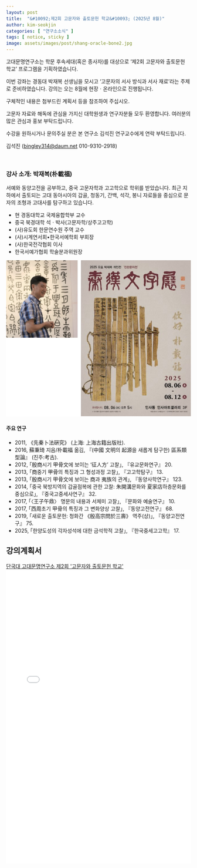```yaml
---
layout: post
title:  "&#10092;제2회 고문자와 출토문헌 학교&#10093; (2025년 8월)"
author: kim-seokjin
categories: [ "연구소소식" ] 
tags: [ notice, sticky ] 
image: assets/images/post/shang-oracle-bone2.jpg
---
```


고대문명연구소는 학문 후속세대(혹은 종사자)를 대상으로 ‘제2회 고문자와 출토문헌 학교’ 프로그램을 기획하였습니다.

이번 강좌는 경동대 박재복 선생님을 모시고 ‘고문자의 서사 방식과 서사 재료’라는 주제로 준비하였습니다. 강의는 오는 8월에 현장ㆍ온라인으로 진행됩니다.

구체적인 내용은 첨부드린 계획서 등을 참조하여 주십시오.

고문자 자료와 해독에 관심을 가지신 대학원생과 연구자분들 모두 환영합니다. 여러분의 많은 관심과 홍보 부탁드립니다.

수강을 원하시거나 문의주실 분은 본 연구소 김석진 연구교수에게 연락 부탁드립니다.

<span text="muted">김석진 (bingley314@daum.net 010-9310-2918)</span>


<br>

### 강사 소개: 박재복(朴載福)

서예와 동양고전을 공부하고, 중국 고문자학과 고고학으로 학위를 받았습니다. 최근 지하에서 출토되는 고대 동아시아의 갑골, 청동기, 간백, 석각, 봉니 자료들을 중심으로 문자의 조형과 고대사를 탐구하고 있습니다.

* 현 경동대학교 국제융합학부 교수
* 중국 북경대학 석ㆍ박사(고문자학/상주고고학)
* (사)유도회 한문연수원 주역 교수
* (사)시계연서회•한국서예학회 부회장
* (사)한국전각협회 이사
* 한국서예가협회 학술분과위원장

![](/assets/images/post/jaebok-park-2.jpg)

#### 주요 연구
- 2011, 《先秦卜法硏究》 (上海: 上海古籍出版社).
- 2016, 蘇秉琦 지음/朴載福 옮김, 『(中國 文明의 起源을 새롭게 탐구한) 區系類型論』 (진주:考古).
- 2012, ｢殷商시기 甲骨文에 보이는 ‘征人方’ 고찰｣, 『유교문화연구』 20.
- 2013, ｢商중기 甲骨의 특징과 그 형성과정 고찰｣, 『고고학탐구』 13.
- 2013, ｢殷商시기 甲骨文에 보이는 商과 夷族의 관계｣, 『동양사학연구』 123.
- 2014, ｢중국 북방지역의 갑골점복에 관한 고찰: 朱開溝문화와 夏家店하층문화를 중심으로｣, 『중국고중세사연구』 32.
- 2017, ｢〈王子午鼎〉 명문의 내용과 서체미 고찰｣, 『문화와 예술연구』 10.
- 2017, ｢西周초기 甲骨의 특징과 그 변화양상 고찰｣, 『동양고전연구』 68.
- 2019, ｢새로운 출토문헌: 청화간 《殷高宗問於三壽》 역주(상)｣, 『동양고전연구』 75.
- 2025, ｢한양도성의 각자성석에 대한 금석학적 고찰｣, 『한국중세고고학』 17.


## 강의계획서

<span class="muted"><a href="/assets/files/ancient-chinese-inscriptions-and-excavated-texts-conf-aug-2025.pdf" target="_blank">단국대 고대문명연구소 제2회 '고문자와 출토문헌 학교'</a></span>
<br>
<object data="/assets/files/ancient-chinese-inscriptions-and-excavated-texts-conf-aug-2025.pdf" width="100%" height="800px" type='application/pdf'>
    <embed src="/assets/files/ancient-chinese-inscriptions-and-excavated-texts-conf-aug-2025.pdf" width="100%" height="800px" type='application/pdf'/>
</object>

